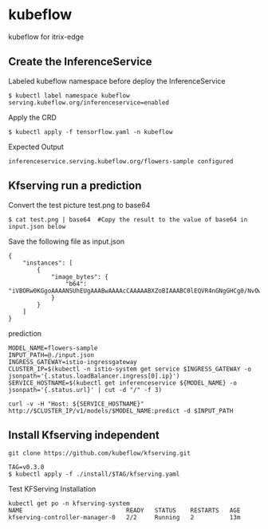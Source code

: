 # kubeflow
kubeflow for itrix-edge

## Create the InferenceService

Labeled kubeflow namespace before deploy the InferenceService
```
$ kubectl label namespace kubeflow serving.kubeflow.org/inferenceservice=enabled
```
Apply the CRD
```
$ kubectl apply -f tensorflow.yaml -n kubeflow
```
Expected Output
```
inferenceservice.serving.kubeflow.org/flowers-sample configured
```

## Kfserving run a prediction

Convert the test picture test.png to base64
```
$ cat test.png | base64  #Copy the result to the value of base64 in input.json below
```
Save the following file as input.json
```
{
    "instances": [
        {
            "image_bytes": {
                "b64": "iVBORw0KGgoAAAANSUhEUgAAABwAAAAcCAAAAABXZoBIAAABC0lEQVR4nGNgGHCg0/NvOw8Oudqnf//+dcQq5bLk5j+g5OMlfphyDt/+/v33dxtQehuGrMcHoPA/F9FNX//+/WyCJvfi798f9714GRjKgYp8USUfAIUawCyVa3//vrBAkmJb+Pvv3xIWCEcNqC4DSbIJaGYDVI6BfRGKpMrNv3/vI7htf/8eQPAu//t3XwfBbf//7z+cEw70oTmSJUCdf+Gcor9/v0njkgQGWiuSXNh+YCAhSX4QgLFZvSuAQfTBEy455e/PXDEQQ0h+1o6/ILAPYU4mkHurDQjO/gNL/a2TQUiyXfkLBf9BxKcQRiQXMBjOg0q+uXC8cQlalDCwZ7z5+3fJoww7hoEGAMUNp28BRiGTAAAAAElFTkSuQmCC"
            }
        }
    ]
}
```

prediction
```
MODEL_NAME=flowers-sample
INPUT_PATH=@./input.json
INGRESS_GATEWAY=istio-ingressgateway
CLUSTER_IP=$(kubectl -n istio-system get service $INGRESS_GATEWAY -o jsonpath='{.status.loadBalancer.ingress[0].ip}')
SERVICE_HOSTNAME=$(kubectl get inferenceservice ${MODEL_NAME} -o jsonpath='{.status.url}' | cut -d "/" -f 3)

curl -v -H "Host: ${SERVICE_HOSTNAME}" http://$CLUSTER_IP/v1/models/$MODEL_NAME:predict -d $INPUT_PATH
```
## Install Kfserving independent
```
git clone https://github.com/kubeflow/kfserving.git
```
```
TAG=v0.3.0
$ kubectl apply -f ./install/$TAG/kfserving.yaml
```
Test KFServing Installation
```
kubectl get po -n kfserving-system
NAME                             READY   STATUS    RESTARTS   AGE
kfserving-controller-manager-0   2/2     Running   2          13m
```

